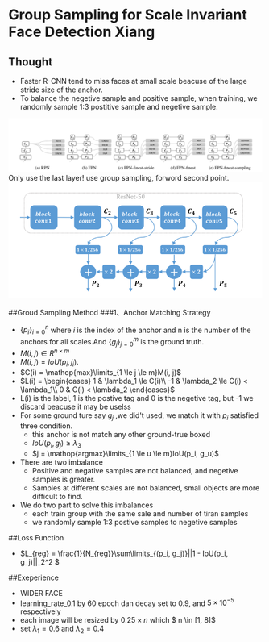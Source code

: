 # Group Sampling for Scale Invariant Face Detection Xiang
## Thought
+ Faster R-CNN tend to miss faces at small scale beacuse of the large stride size of the anchor.
+ To balance the negetive sample and positive sample, when training, we randomly sample 1:3 postitive sample and negetive sample.

![](1.2.2.1.png)
  Only use the last layer! use group sampling, forword second point.
![](1.2.2.2.png)

##Groud Sampling Method
###1、Anchor Matching Strategy
+ $\{p_i\}^n_{i=0}$ where $i$ is the index of the anchor and n is the number of the anchors for all scales.And $\{g_j\}^m_{j=0}$ is the ground truth.
+ $M(i, j) \in R^{n \times m}$ 
+ $M(i, j) = IoU(p_i, j_i)$.
+ $C(i) = \mathop{max}\limits_{1 \le j \le m}M(i, j)$
+ $L(i) = \begin{cases}
1 & \lambda_1 \le C(i)\\
-1 & \lambda_2 \le C(i) < \lambda_1\\
0 & C(i) < \lambda_2
\end{cases}$
+ L(i) is the label, 1 is the postive tag and 0 is the negetive tag, but -1 we discard beacuse it may be uselss
+ For some ground ture say $g_j$ ,we did't used, we match it with $p_i$ satisfied three condition.
  * this anchor is not match any other ground-true boxed
  * $IoU(p_i, g_j) \ge \lambda_3$
  * $j = \mathop{argmax}\limits_{1 \le u \le m}IoU(p_i, g_u)$
+ There are two imbalance
   * Positive and negative samples are not balanced, and negetive samples is greater.
   * Samples at different scales are not balanced, small objects are more difficult to find.
+ We do two part to solve this imbalances
   * each train group with the same sale and number of tiran samples
   * we randomly sample 1:3 postive samples to negetive samples

##Loss Function
+ $L_{reg} = \frac{1}{N_{reg}}\sum\limits_{(p_i, g_j)}||1 - IoU(p_i, g_j)||_2^2 $

##Exeperience
+ WIDER FACE
+ learning_rate_0.1 by 60 epoch dan decay set to 0.9, and $5 \times 10^{-5}$ respectively
+ each image will be resized by $0.25 \times n$ which $ n \in [1, 8]$
+ set $\lambda_1 = 0.6$ and $\lambda_2 = 0.4$